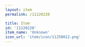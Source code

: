 ```yaml
---
layout: item
permalink: /11220220

title: Item
id: '11220220'
item_name: 'Unknown'
icon_url: 'item/icon/11250012.png'
---
```

